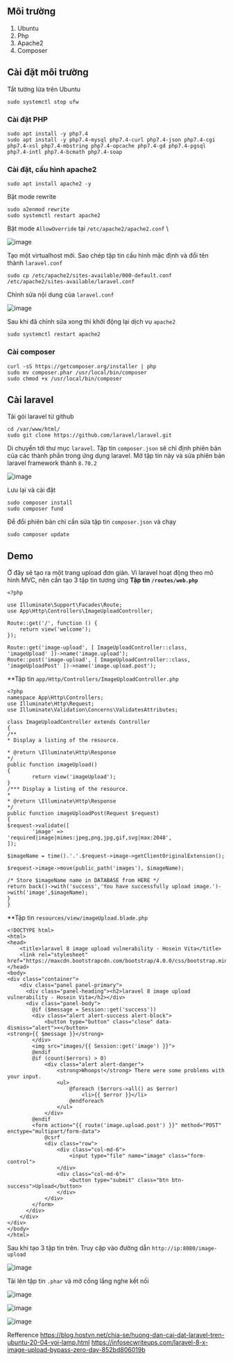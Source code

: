 ## Môi trường 
1. Ubuntu 
2. Php
3. Apache2 
4. Composer
 
## Cài đặt môi trường 
Tắt tường lửa trên Ubuntu 
```
sudo systemctl stop ufw
``` 

### Cài đặt PHP 
```
sudo apt install -y php7.4
sudo apt install -y php7.4-mysql php7.4-curl php7.4-json php7.4-cgi php7.4-xsl php7.4-mbstring php7.4-opcache php7.4-gd php7.4-pgsql php7.4-intl php7.4-bcmath php7.4-soap
``` 
 
### Cài đặt, cấu hình apache2 
```
sudo apt install apache2 -y 
```
Bật mode rewrite 
```
sudo a2enmod rewrite 
sudo systemctl restart apache2
``` 
 
Bật mode `AllowOverride` tại `/etc/apache2/apache2.conf` \
 
![image](https://user-images.githubusercontent.com/22276823/144421958-d4e0f81a-8f26-4b6e-95bc-118d0f0c8be8.png) 
 
Tạo một virtualhost mới. Sao chép tập tin cấu hình mặc định và đổi tên thành `laravel.conf`  
```
sudo cp /etc/apache2/sites-available/000-default.conf /etc/apache2/sites-available/laravel.conf 
``` 
Chỉnh sửa nội dung của `laravel.conf` 
 
![image](https://user-images.githubusercontent.com/22276823/144422954-16a9d597-fc3f-4192-822e-3c70604a639b.png) 
 
Sau khi đã chỉnh sửa xong thì khởi động lại dịch vụ `apache2` 
```
sudo systemctl restart apache2
``` 

### Cài composer 
```
curl -sS https://getcomposer.org/installer | php
sudo mv composer.phar /usr/local/bin/composer
sudo chmod +x /usr/local/bin/composer
``` 
 
## Cài laravel 
Tải gói laravel từ github 
```
cd /var/www/html/
sudo git clone https://github.com/laravel/laravel.git
``` 
Di chuyển tới thư mục `laravel`. Tập tin `composer.json` sẽ chỉ định phiên bản của các thành phần trong ứng dụng laravel. Mở tập tin này và sửa phiên bản laravel framework thành
`8.70.2` 

![image](https://user-images.githubusercontent.com/22276823/144421365-456ec9f1-4b26-4b73-b1e0-1fe68a746d66.png) 
 
Lưu lại và cài đặt 
```
sudo composer install 
sudo composer fund
``` 

Để đổi phiên bản chỉ cần sửa tập tin `composer.json` và chạy 
```
sudo composer update
``` 
## Demo 
Ở đây sẽ tạo ra một trang upload đơn giản. Vì laravel hoạt động theo mô hình MVC, nên cần tạo 3 tập tin tương ứng 
**Tập tin `/routes/web.php`** 
``` 
<?php

use Illuminate\Support\Facades\Route;
use App\Http\Controllers\ImageUploadController;

Route::get('/', function () {
    return view('welcome');
});

Route::get('image-upload', [ ImageUploadController::class, 'imageUpload' ])->name('image.upload');
Route::post('image-upload', [ ImageUploadController::class, 'imageUploadPost' ])->name('image.upload.post');
``` 
**Tập tin `app/Http/Controllers/ImageUploadController.php` 
```
<?php
namespace App\Http\Controllers;
use Illuminate\Http\Request;
use Illuminate\Validation\Concerns\ValidatesAttributes;

class ImageUploadController extends Controller
{
/**
* Display a listing of the resource.

* @return \Illuminate\Http\Response
*/
public function imageUpload()
{
        return view('imageUpload');
}
/*** Display a listing of the resource.
*
* @return \Illuminate\Http\Response
*/
public function imageUploadPost(Request $request)
{
$request->validate([
        'image' => 'required|image|mimes:jpeg,png,jpg,gif,svg|max:2048',
]);

$imageName = time().'.'.$request->image->getClientOriginalExtension();

$request->image->move(public_path('images'), $imageName);

/* Store $imageName name in DATABASE from HERE */
return back()->with('success','You have successfully upload image.')->with('image',$imageName);
}
}
``` 
 
**Tập tin `resources/view/imageUpload.blade.php` 
```
<!DOCTYPE html>
<html>
<head>
    <title>laravel 8 image upload vulnerability - Hosein Vita</title>
    <link rel="stylesheet" href="https://maxcdn.bootstrapcdn.com/bootstrap/4.0.0/css/bootstrap.min.css">
</head>
<body>
<div class="container">
    <div class="panel panel-primary">
      <div class="panel-heading"><h2>laravel 8 image upload vulnerability - Hosein Vita</h2></div>
      <div class="panel-body">
        @if ($message = Session::get('success'))
        <div class="alert alert-success alert-block">
            <button type="button" class="close" data-dismiss="alert">×</button>
<strong>{{ $message }}</strong>
        </div>
        <img src="images/{{ Session::get('image') }}">
        @endif
        @if (count($errors) > 0)
            <div class="alert alert-danger">
                <strong>Whoops!</strong> There were some problems with your input.
                <ul>
                    @foreach ($errors->all() as $error)
                        <li>{{ $error }}</li>
                    @endforeach
                </ul>
            </div>
        @endif
        <form action="{{ route('image.upload.post') }}" method="POST" enctype="multipart/form-data">
            @csrf
            <div class="row">
                <div class="col-md-6">
                    <input type="file" name="image" class="form-control">
                </div>
                <div class="col-md-6">
                    <button type="submit" class="btn btn-success">Upload</button>
                </div>
            </div>
        </form>
      </div>
    </div>
</div>
</body>
</html>
``` 
 
Sau khi tạo 3 tập tin trên. Truy cập vào đường dẫn `http://ip:8080/image-upload` 
 
![image](https://user-images.githubusercontent.com/22276823/144424682-764986ac-3daf-4f5f-9e00-d32670c982b1.png) 
 
Tải lên tập tin `.phar` và mở cổng lắng nghe kết nối 
 
![image](https://user-images.githubusercontent.com/22276823/144425021-0dac6b1c-4088-405b-b35c-de9c19f07a65.png) 
 
![image](https://user-images.githubusercontent.com/22276823/144425191-848b1853-91da-4c05-8657-a8c23d0c5393.png) 
 
![image](https://user-images.githubusercontent.com/22276823/144425262-0b37e371-3d1b-4409-9b99-1e1d018e3bd1.png) 
 
Refference 
https://blog.hostvn.net/chia-se/huong-dan-cai-dat-laravel-tren-ubuntu-20-04-voi-lamp.html 
https://infosecwriteups.com/laravel-8-x-image-upload-bypass-zero-day-852bd806019b 




